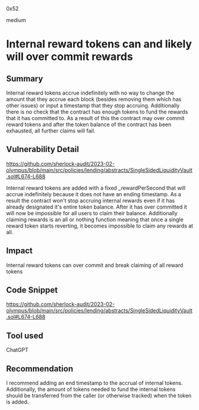 0x52

medium

# Internal reward tokens can and likely will over commit rewards

## Summary

Internal reward tokens accrue indefinitely with no way to change the amount that they accrue each block (besides removing them which has other issues) or input a timestamp that they stop accruing. Additionally there is no check that the contract has enough tokens to fund the rewards that it has committed to. As a result of this the contract may over commit reward tokens and after the token balance of the contract has been exhausted, all further claims will fail.

## Vulnerability Detail

https://github.com/sherlock-audit/2023-02-olympus/blob/main/src/policies/lending/abstracts/SingleSidedLiquidityVault.sol#L674-L688

Internal reward tokens are added with a fixed _rewardPerSecond that will accrue indefinitely because it does not have an ending timestamp. As a result the contract won't stop accruing internal rewards even if it has already designated it's entire token balance. After it has over committed it will now be impossible for all users to claim their balance. Additionally claiming rewards is an all or nothing function meaning that once a single reward token starts reverting, it becomes impossible to claim any rewards at all.

## Impact

Internal reward tokens can over commit and break claiming of all reward tokens

## Code Snippet

https://github.com/sherlock-audit/2023-02-olympus/blob/main/src/policies/lending/abstracts/SingleSidedLiquidityVault.sol#L674-L688

## Tool used

ChatGPT

## Recommendation

I recommend adding an end timestamp to the accrual of internal tokens. Additionally, the amount of tokens needed to fund the internal tokens should be transferred from the caller (or otherwise tracked) when the token is added. 